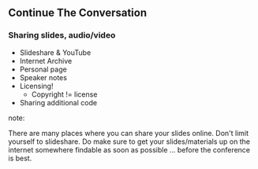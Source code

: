## Continue The Conversation

### Sharing slides, audio/video

* Slideshare & YouTube
* Internet Archive
* Personal page
* Speaker notes
* Licensing!
  * Copyright != license
* Sharing additional code

note:

There are many places where you can share your slides online.  Don't limit
yourself to slideshare.  Do make sure to get your slides/materials up on
the internet somewhere findable as soon as possible ... before the conference
is best.

